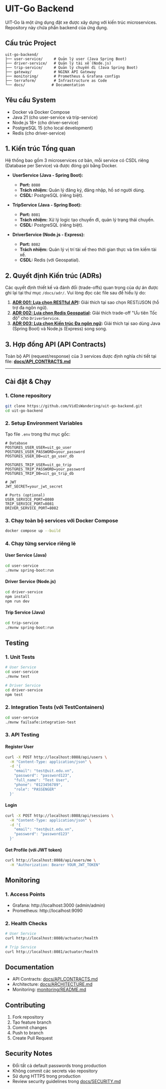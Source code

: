 # UIT-Go Backend

UIT-Go là một ứng dụng đặt xe được xây dựng với kiến trúc microservices. Repository này chứa phần backend của ứng dụng.

## Cấu trúc Project

```
uit-go-backend/
├── user-service/     # Quản lý user (Java Spring Boot)
├── driver-service/   # Quản lý tài xế (Node.js)
├── trip-service/     # Quản lý chuyến đi (Java Spring Boot)
├── gateway/          # NGINX API Gateway
├── monitoring/       # Prometheus & Grafana configs
├── terraform/        # Infrastructure as Code
└── docs/            # Documentation
```

## Yêu cầu System

- Docker và Docker Compose
- Java 21 (cho user-service và trip-service)
- Node.js 18+ (cho driver-service)
- PostgreSQL 15 (cho local development)
- Redis (cho driver-service)

## 1. Kiến trúc Tổng quan

Hệ thống bao gồm 3 microservices cơ bản, mỗi service có CSDL riêng (Database per Service) và được đóng gói bằng Docker.

* **UserService (Java - Spring Boot):**
    * **Port:** `8080`
    * **Trách nhiệm:** Quản lý đăng ký, đăng nhập, hồ sơ người dùng.
    * **CSDL:** PostgreSQL (riêng biệt).

* **TripService (Java - Spring Boot):**
    * **Port:** `8081`
    * **Trách nhiệm:** Xử lý logic tạo chuyến đi, quản lý trạng thái chuyến.
    * **CSDL:** PostgreSQL (riêng biệt).

* **DriverService (Node.js - Express):**
    * **Port:** `8082`
    * **Trách nhiệm:** Quản lý vị trí tài xế theo thời gian thực và tìm kiếm tài xế.
    * **CSDL:** Redis (với Geospatial).

## 2. Quyết định Kiến trúc (ADRs)

Các quyết định thiết kế và đánh đổi (trade-offs) quan trọng của dự án được ghi lại tại thư mục `/docs/adr/`. Vui lòng đọc các file sau để hiểu lý do:

1.  **[ADR 001: Lựa chọn RESTful API](docs/adr/001-chon-restful-api.md):** Giải thích tại sao chọn REST/JSON (hỗ trợ đa ngôn ngữ).
2.  **[ADR 002: Lựa chọn Redis Geospatial](docs/adr/002-chon-redis-geospatial.md):** Giải thích trade-off "Ưu tiên Tốc độ" cho `DriverService`.
3.  **[ADR 003: Lựa chọn Kiến trúc Đa ngôn ngữ](docs/adr/003-chon-kien-truc-da-ngon-ngu.md):** Giải thích tại sao dùng Java (Spring Boot) và Node.js (Express) song song.

## 3. Hợp đồng API (API Contracts)

Toàn bộ API (request/response) của 3 services được định nghĩa chi tiết tại file:
**[docs/API_CONTRACTS.md](docs/API_CONTRACTS.md)**

---

## Cài đặt & Chạy

### 1. Clone repository
```bash
git clone https://github.com/VidIsWandering/uit-go-backend.git
cd uit-go-backend
```

### 2. Setup Environment Variables
Tạo file `.env` trong thư mục gốc:
```env
# Database
POSTGRES_USER_USER=uit_go_user
POSTGRES_USER_PASSWORD=your_password
POSTGRES_USER_DB=uit_go_user_db

POSTGRES_TRIP_USER=uit_go_trip
POSTGRES_TRIP_PASSWORD=your_password
POSTGRES_TRIP_DB=uit_go_trip_db

# JWT
JWT_SECRET=your_jwt_secret

# Ports (optional)
USER_SERVICE_PORT=8080
TRIP_SERVICE_PORT=8081
DRIVER_SERVICE_PORT=8082
```

### 3. Chạy toàn bộ services với Docker Compose
```bash
docker compose up --build
```

### 4. Chạy từng service riêng lẻ

#### User Service (Java)
```bash
cd user-service
./mvnw spring-boot:run
```

#### Driver Service (Node.js)
```bash
cd driver-service
npm install
npm run dev
```

#### Trip Service (Java)
```bash
cd trip-service
./mvnw spring-boot:run
```

## Testing

### 1. Unit Tests
```bash
# User Service
cd user-service
./mvnw test

# Driver Service
cd driver-service
npm test
```

### 2. Integration Tests (với TestContainers)
```bash
cd user-service
./mvnw failsafe:integration-test
```

### 3. API Testing

#### Register User
```bash
curl -X POST http://localhost:8088/api/users \
  -H "Content-Type: application/json" \
  -d '{
    "email": "test@uit.edu.vn",
    "password": "password123",
    "full_name": "Test User",
    "phone": "0123456789",
    "role": "PASSENGER"
  }'
```

#### Login
```bash
curl -X POST http://localhost:8088/api/sessions \
  -H "Content-Type: application/json" \
  -d '{
    "email": "test@uit.edu.vn",
    "password": "password123"
  }'
```

#### Get Profile (với JWT token)
```bash
curl http://localhost:8088/api/users/me \
  -H "Authorization: Bearer YOUR_JWT_TOKEN"
```

## Monitoring

### 1. Access Points
- Grafana: http://localhost:3000 (admin/admin)
- Prometheus: http://localhost:9090

### 2. Health Checks
```bash
# User Service
curl http://localhost:8080/actuator/health

# Trip Service
curl http://localhost:8081/actuator/health
```

## Documentation
- API Contracts: [docs/API_CONTRACTS.md](docs/API_CONTRACTS.md)
- Architecture: [docs/ARCHITECTURE.md](docs/ARCHITECTURE.md)
- Monitoring: [monitoring/README.md](monitoring/README.md)

## Contributing
1. Fork repository
2. Tạo feature branch
3. Commit changes
4. Push to branch
5. Create Pull Request

## Security Notes
- Đổi tất cả default passwords trong production
- Không commit các secrets vào repository
- Sử dụng HTTPS trong production
- Review security guidelines trong [docs/SECURITY.md](docs/SECURITY.md)